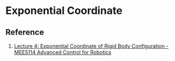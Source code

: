 #  Exponential Coordinate


## Reference
1. [Lecture 4: Exponential Coordinate of Rigid Body Configuration - MEE5114 Advanced Control for Robotics](http://www.wzhanglab.site/wp-content/uploads/2021/06/LN4_ExpCoordinate-a-print.pdf)
